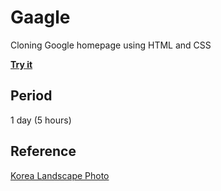 # Gaagle

Cloning Google homepage using HTML and CSS

**[Try it](https://jjessicacho.github.io/gaagle/)**

## Period 
1 day (5 hours) 

## Reference

[Korea Landscape Photo](https://unsplash.com/photos/Hvjx3cywvM4)
